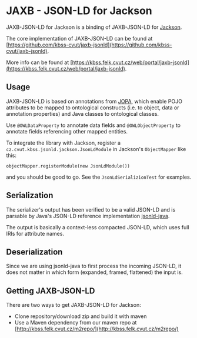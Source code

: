 # JAXB - JSON-LD for Jackson

JAXB-JSON-LD for Jackson is a binding of JAXB-JSON-LD for [Jackson](https://github.com/FasterXML/jackson).

The core implementation of JAXB-JSON-LD can be found at [https://github.com/kbss-cvut/jaxb-jsonld](https://github.com/kbss-cvut/jaxb-jsonld).

More info can be found at [https://kbss.felk.cvut.cz/web/portal/jaxb-jsonld](https://kbss.felk.cvut.cz/web/portal/jaxb-jsonld).

## Usage

JAXB-JSON-LD is based on annotations from [JOPA](https://github.com/kbss-cvut/jopa), which enable POJO attributes
to be mapped to ontological constructs (i.e. to object, data or annotation properties) and Java classes to ontological
classes.

Use `@OWLDataProperty` to annotate data fields and `@OWLObjectProperty` to annotate fields referencing other mapped entities.

To integrate the library with Jackson, register a `cz.cvut.kbss.jsonld.jackson.JsonLdModule` in Jackson's `ObjectMapper` like this:

`objectMapper.registerModule(new JsonLdModule())`

and you should be good to go. See the `JsonLdSerializionTest` for examples.

## Serialization

The serializer's output has been verified to be a valid JSON-LD and is parsable by Java's JSON-LD reference implementation [jsonld-java](https://github.com/jsonld-java/jsonld-java).

The output is basically a context-less compacted JSON-LD, which uses full IRIs for attribute names.

## Deserialization

Since we are using jsonld-java to first process the incoming JSON-LD, it does not matter in which form (expanded, framed, flattened) the
input is.

## Getting JAXB-JSON-LD

There are two ways to get JAXB-JSON-LD for Jackson:

* Clone repository/download zip and build it with maven
* Use a Maven dependency from our maven repo at [http://kbss.felk.cvut.cz/m2repo/](http://kbss.felk.cvut.cz/m2repo/)
